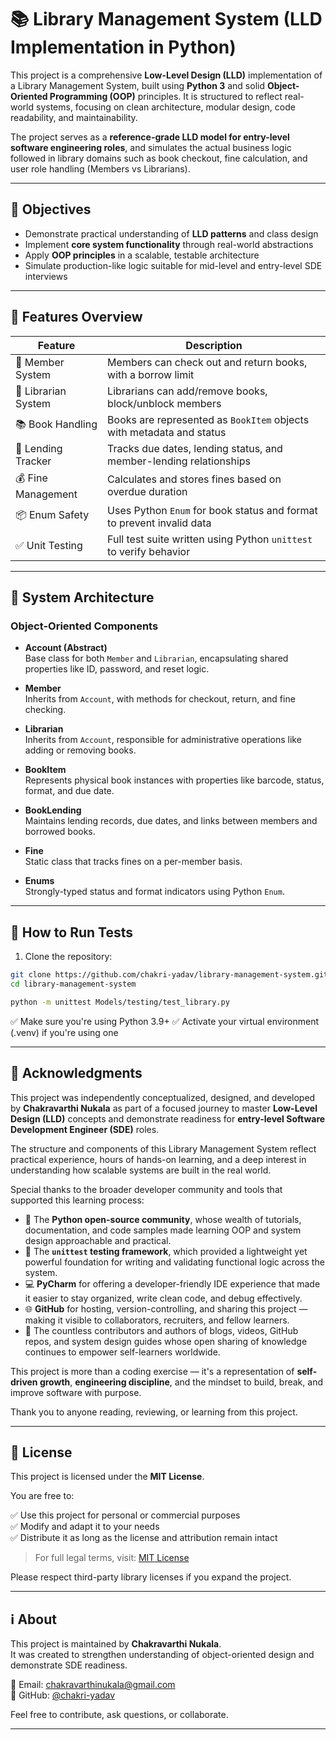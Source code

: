 # 📚 Library Management System (LLD Implementation in Python)

This project is a comprehensive **Low-Level Design (LLD)** implementation of a Library Management System, built using **Python 3** and solid **Object-Oriented Programming (OOP)** principles. It is structured to reflect real-world systems, focusing on clean architecture, modular design, code readability, and maintainability.

The project serves as a **reference-grade LLD model for entry-level software engineering roles**, and simulates the actual business logic followed in library domains such as book checkout, fine calculation, and user role handling (Members vs Librarians).

---

## 🧠 Objectives

- Demonstrate practical understanding of **LLD patterns** and class design
- Implement **core system functionality** through real-world abstractions
- Apply **OOP principles** in a scalable, testable architecture
- Simulate production-like logic suitable for mid-level and entry-level SDE interviews

---

## 🧱 Features Overview

| Feature | Description |
|--------|-------------|
| 👤 Member System | Members can check out and return books, with a borrow limit |
| 👮 Librarian System | Librarians can add/remove books, block/unblock members |
| 📚 Book Handling | Books are represented as `BookItem` objects with metadata and status |
| 📆 Lending Tracker | Tracks due dates, lending status, and member-lending relationships |
| 💰 Fine Management | Calculates and stores fines based on overdue duration |
| 📦 Enum Safety | Uses Python `Enum` for book status and format to prevent invalid data |
| ✅ Unit Testing | Full test suite written using Python `unittest` to verify behavior |

---

## 🧩 System Architecture

### Object-Oriented Components

- **Account (Abstract)**  
  Base class for both `Member` and `Librarian`, encapsulating shared properties like ID, password, and reset logic.

- **Member**  
  Inherits from `Account`, with methods for checkout, return, and fine checking.

- **Librarian**  
  Inherits from `Account`, responsible for administrative operations like adding or removing books.

- **BookItem**  
  Represents physical book instances with properties like barcode, status, format, and due date.

- **BookLending**  
  Maintains lending records, due dates, and links between members and borrowed books.

- **Fine**  
  Static class that tracks fines on a per-member basis.

- **Enums**  
  Strongly-typed status and format indicators using Python `Enum`.

---

## 🚀 How to Run Tests

1. Clone the repository:

```bash
git clone https://github.com/chakri-yadav/library-management-system.git
cd library-management-system

python -m unittest Models/testing/test_library.py

```

✅ Make sure you're using Python 3.9+
✅ Activate your virtual environment (.venv) if you're using one

---

## 📝 Acknowledgments

This project was independently conceptualized, designed, and developed by **Chakravarthi Nukala** as part of a focused journey to master **Low-Level Design (LLD)** concepts and demonstrate readiness for **entry-level Software Development Engineer (SDE)** roles.

The structure and components of this Library Management System reflect practical experience, hours of hands-on learning, and a deep interest in understanding how scalable systems are built in the real world.

Special thanks to the broader developer community and tools that supported this learning process:

- 🐍 The **Python open-source community**, whose wealth of tutorials, documentation, and code samples made learning OOP and system design approachable and practical.
- 🧪 The **`unittest` testing framework**, which provided a lightweight yet powerful foundation for writing and validating functional logic across the system.
- 💻 **PyCharm** for offering a developer-friendly IDE experience that made it easier to stay organized, write clean code, and debug effectively.
- 🌐 **GitHub** for hosting, version-controlling, and sharing this project — making it visible to collaborators, recruiters, and fellow learners.
- 🧠 The countless contributors and authors of blogs, videos, GitHub repos, and system design guides whose open sharing of knowledge continues to empower self-learners worldwide.

This project is more than a coding exercise — it's a representation of **self-driven growth**, **engineering discipline**, and the mindset to build, break, and improve software with purpose.

Thank you to anyone reading, reviewing, or learning from this project.

---

## 📜 License

This project is licensed under the **MIT License**.

You are free to:

✅ Use this project for personal or commercial purposes  
✅ Modify and adapt it to your needs  
✅ Distribute it as long as the license and attribution remain intact

> For full legal terms, visit: [MIT License](https://choosealicense.com/licenses/mit)

Please respect third-party library licenses if you expand the project.

---


## ℹ️ About

This project is maintained by **Chakravarthi Nukala**.  
It was created to strengthen understanding of object-oriented design and demonstrate SDE readiness.

📧 Email: [chakravarthinukala@gmail.com](mailto:chakravarthinukala@gmail.com)  
🔗 GitHub: [@chakri-yadav](https://github.com/chakri-yadav)

Feel free to contribute, ask questions, or collaborate.

---




